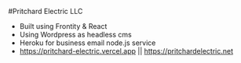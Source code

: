 #Pritchard Electric LLC

- Built using Frontity & React
- Using Wordpress as headless cms
- Heroku for business email node.js service
- https://pritchard-electric.vercel.app || https://pritchardelectric.net
